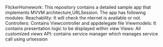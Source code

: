 FlickerHomework:
 This repository contains a detailed sample app that implements MVVM architecture,URLSession.
 The app has following modules:
Reachability:
It will check the nternet is available or not.
Controllers:
Contains Viewcontroller and appdelegate file
Viewmodels:
It contains presentation logic to be displayed within view
Views:
All customized views
API:
contains service manager which manages service call using urlsession
